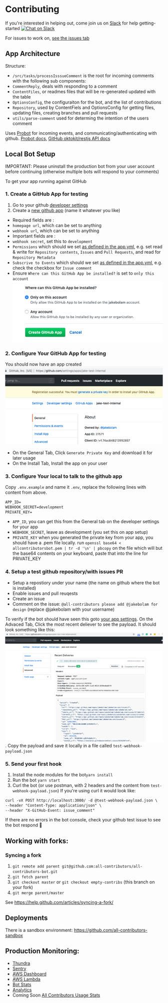 # Contributing
If you're interested in helping out, come join us on [Slack](https://join.slack.com/t/all-contributors/shared_invite/enQtNTE3ODMyMTA4NTk0LTUwZDMxZGZkMmViMzYzYzk2YTM2NjRkZGM5Yzc0ZTc5NmYzNWY3Y2Q0ZTY3ZmFhZDgyY2E3ZmIzNWQwMTUxZmE) for help getting-started [![Chat on Slack](https://img.shields.io/badge/slack-join-ff69b4.svg)](https://join.slack.com/t/all-contributors/shared_invite/enQtNTE3ODMyMTA4NTk0LTUwZDMxZGZkMmViMzYzYzk2YTM2NjRkZGM5Yzc0ZTc5NmYzNWY3Y2Q0ZTY3ZmFhZDgyY2E3ZmIzNWQwMTUxZmE)

For issues to work on, [see the issues tab](https://github.com/all-contributors/all-contributors-bot/issues)

## App Architecture
Structure:
- `/src/tasks/processIsssueComment` is the root for incoming comments with the following sub components:
- `CommentReply`, deals with responding to a comment
- `ContentFiles`, or readmes files that will be re-generated updated with the table
- `OptionsConfig`, the configuraiton for the bot, and the list of contributions
- `Repository`, used by ContentFiels and OptionsConfig for getting files, updating files, creating branches and pull requests
- `utils/parse-comment` used for determing the intention of the users comment

Uses [Probot](https://github.com/probot/probot) for incoming events, and communicating/authenticating with github. [Probot docs](https://probot.github.io/docs/), [GitHub oktokit/restjs API docs](https://octokit.github.io/rest.js/)


## Local Bot Setup
IMPORTANT: Please uninstall the production bot from your user account before continuing (otherwise multiple bots will respond to your comments)

To get your app running against GitHub

### 1. Create a GitHub App for testing
1. Go to your github [developer settings](https://github.com/settings/developers)
2. Create a [new github app](https://github.com/settings/apps/new) (name it whatever you like)
- Required fields are :
- `homepage url`, which can be set to anything
- `webhook url`, which can be set to anything
- Important fields are :
- `webhook secret`, set this to `development`
- `Permissions` which should we set [as defined in the app.yml](https://github.com/all-contributors/all-contributors-bot/blob/master/app.yml#L54), e.g. set read & write for `Repository contents`, `Issues` and `Pull Requests`, and read for `Repository Metadata`
- `Subscrive to Events` which should we set [as defined in the app.yml](https://github.com/all-contributors/all-contributors-bot/blob/master/app.yml#L15), e.g. check the checkbox for `Issue comment`
- Ensure `Where can this GitHub App be installed?` is set to `only this account`
![where can this app be installed](contributing/where-can-this-app-be-installed.png)

### 2. Configure Your GitHub App for testing
You should now have an app created
![my test app](contributing/app-created.png)

- On the General Tab, Click `Generate Private Key` and download it for later usage
- On the Install Tab, Install the app on your user


### 3. Configure Your local to talk to the github app
Copy `.env.example` and name it `.env`, replace the following lines with content from above.
```
APP_ID=
WEBHOOK_SECRET=development
PRIVATE_KEY=
```
- `APP_ID`, you can get this from the General tab on the developer settings for your app
- `WEBHOOK_SECRET`, leave as development (you set this on app setup)
- `PRIVATE_KEY` when you generated the private key from your app, you should have a .pem file locally. run `openssl base64 < allcontributorsbot.pem | tr -d '\n' | pbcopy` on the file which will but the base64 contents on your keyboard, paste that into the line for PRIVATE_KEY

### 4. Setup a test github repository/with issues PR
- Setup a repostiory under your name (the name on github where the bot is installed)
- Enable issues and pull reuqests
- Create an issue
- Comment on the issue: `@all-contributors please add @jakebolam for design` (replace @jakebolam with your username)

To verify if the bot should have seen this goto [your app settings](https://github.com/settings/apps/). On the Advaced Tab, Click the most recent deliever to see the payload. It should look something like this:
![delivery comment](contributing/delivery-comment.png). Copy the payload and save it locally in a file called `test-webhook-payload.json`


### 5. Send your first hook
1. Install the node modules for the bot`yarn install`
2. Run the bot `yarn start`
3. Curl the bot (or use postman, with 2 headers and the content from `test-webhook-payload.json`)
If you're using curl it would look like:
```
curl -vX POST http://localhost:3000/ -d @test-webhook-payload.json \
--header "Content-Type: application/json" \
--header "X-GitHub-Event: issue_comment"
```

If there are no errors in the bot console, check your github test issue to see the bot respond :tada:

## Working with forks:
### Syncing a fork
1. `git remote add parent git@github.com:all-contributors/all-contributors-bot.git`
2. `git fetch parent`
3. `git checkout master` or `git checkout empty-contribs` (this branch on your fork)
4. `git merge parent/master`

See https://help.github.com/articles/syncing-a-fork/





## Deployments
There is a sandbox environment:
https://github.com/all-contributors-sandbox


## Production Monitoring:
- [Thundra](https://console.thundra.io/functions/)
- [Sentry](https://sentry.io/all-contributors/github-bot/)
- [AWS Dashboard](https://console.aws.amazon.com/cloudwatch/home?region=us-east-1#dashboards:name=All-Contributors-Bot)
- [AWS Lambda](https://console.aws.amazon.com/lambda/home?region=us-east-1#/functions/all-contributors-bot-prod-githubWebhook?tab=monitoring)
- [Bot Stats](https://gkioebvccg.execute-api.us-east-1.amazonaws.com/prod/probot/stats)
- [Analytics](https://analytics.amplitude.com/all-contributors)
- Coming Soon [All Contributors Usage Stats](d)
